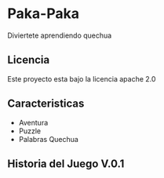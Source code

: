 # Paka-Paka
Diviertete aprendiendo quechua

## Licencia
Este proyecto esta bajo la licencia apache 2.0

## Caracteristicas
* Aventura
* Puzzle
* Palabras Quechua

## Historia del Juego V.0.1
